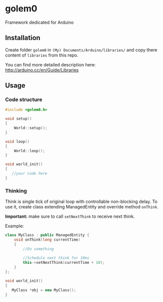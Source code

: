 # golem0
Framework dedicated for Arduino

## Installation

Create folder `golem0` in `(My) Documents/Arduino/libraries/` and copy there content of `libraries` from this repo. 

You can find more detailed description here: http://arduino.cc/en/Guide/Libraries

## Usage

### Code structure

```c++
#include <golem0.h>

void setup()
{
    World::setup();
}

void loop()
{
    World::loop();
}

void world_init()
{
   //your code here
}

```

### Thinking

Think is single tick of original loop with controllable non-blocking delay.
To use it, create class extending ManagedEntity and override method `onThink`. 

**Important:** make sure to call `setNextThink` to receive next think.

Example:

```c++
class MyClass : public ManagedEntity {
    void onThink(long currentTime)
    {
        //Do something
        
        //Schedule next think for 10ms
        this->setNextThink(currentTime + 10);
    }
};

void world_init()
{
   MyClass *obj = new MyClass();
}
```
